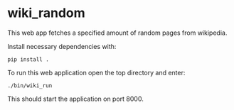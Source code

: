 # wiki_random

This web app fetches a specified amount of random pages from wikipedia.

Install necessary dependencies with:
```
pip install .
```

To run this web application open the top directory and enter: 
```
./bin/wiki_run
```
This should start the application on port 8000.
